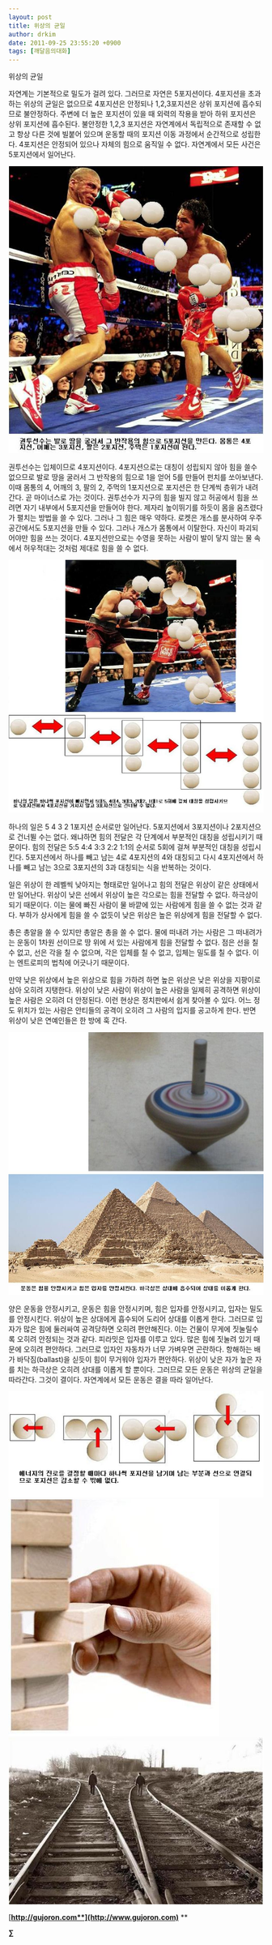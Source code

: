 ```yaml
---
layout: post
title: 위상의 균일
author: drkim
date: 2011-09-25 23:55:20 +0900
tags: [깨달음의대화]
---
```

위상의 균일 

자연계는 기본적으로 밀도가 걸려 있다. 그러므로 자연은 5포지션이다. 4포지션을 초과하는 위상의 균일은 없으므로 4포지션은 안정되나 1,2,3포지션은 상위 포지션에 흡수되므로 불안정하다. 주변에 더 높은 포지션이 있을 때 외력의 작용을 받아 하위 포지션은 상위 포지션에 흡수된다. 불안정한 1,2,3 포지션은 자연계에서 독립적으로 존재할 수 없고 항상 다른 것에 빌붙어 있으며 운동할 때의 포지션 이동 과정에서 순간적으로 성립한다. 4포지션은 안정되어 있으나 자체의 힘으로 움직일 수 없다. 자연계에서 모든 사건은 5포지션에서 일어난다. 



[ ![](/files/attach/images/198/041/196/55.jpg)](files/attach/images/198/041/196/55.jpg)



권투선수는 입체이므로 4포지션이다. 4포지션으로는 대칭이 성립되지 않아 힘을 쓸수 없으므로 발로 땅을 굴러서 그 반작용의 힘으로 1을 얻어 5를 만들어 펀치를 쏘아보낸다. 이때 몸통의 4, 어깨의 3, 팔의 2, 주먹의 1포지션으로 포지션은 한 단계씩 층위가 내려간다. 곧 마이너스로 가는 것이다. 권투선수가 지구의 힘을 빌지 않고 허공에서 힘을 쓰려면 자기 내부에서 5포지션을 만들어야 한다. 제자리 높이뛰기를 하듯이 몸을 움츠렸다가 펼치는 방법을 쓸 수 있다. 그러나 그 힘은 매우 약하다. 로켓은 개스를 분사하여 우주공간에서도 5포지션을 만들 수 있다. 그러나 개스가 몸통에서 이탈한다. 자신이 파괴되어야만 힘을 쓰는 것이다. 4포지션만으로는 수영을 못하는 사람이 발이 닿지 않는 물 속에서 허우적대는 것처럼 제대로 힘을 쓸 수 없다.



[](files/attach/images/198/041/196/56.JPG) ![](/files/attach/images/198/041/196/56.JPG)



하나의 일은 5 4 3 2 1포지션 순서로만 일어난다. 5포지션에서 3포지션이나 2포지션으로 건너뛸 수는 없다. 왜냐하면 힘의 전달은 각 단계에서 부분적인 대칭을 성립시키기 때문이다. 힘의 전달은 5:5 4:4 3:3 2:2 1:1의 순서로 5회에 걸쳐 부분적인 대칭을 성립시킨다. 5포지션에서 하나를 빼고 남는 4로 4포지션의 4와 대칭되고 다시 4포지션에서 하나를 빼고 남는 3으로 3포지션의 3과 대칭되는 식을 반복하는 것이다.

일은 위상이 한 레벨씩 낮아지는 형태로만 일어나고 힘의 전달은 위상이 같은 상태에서만 일어난다. 위상이 낮은 선에서 위상이 높은 각으로는 힘을 전달할 수 없다. 하극상이 되기 때문이다. 이는 물에 빠진 사람이 물 바깥에 있는 사람에게 힘을 쓸 수 없는 것과 같다. 부하가 상사에게 힘을 쓸 수 없듯이 낮은 위상은 높은 위상에게 힘을 전달할 수 없다. 

총은 총알을 쏠 수 있지만 총알은 총을 쏠 수 없다. 물에 떠내려 가는 사람은 그 떠내려가는 운동이 1차원 선이므로 땅 위에 서 있는 사람에게 힘을 전달할 수 없다. 점은 선을 칠 수 없고, 선은 각을 칠 수 없으며, 각은 입체를 칠 수 없고, 입체는 밀도를 칠 수 없다. 이는 엔트로피의 법칙에 어긋나기 때문이다. 

만약 낮은 위상에서 높은 위상으로 힘을 가하려 하면 높은 위상은 낮은 위상을 지팡이로 삼아 오히려 지탱한다. 위상이 낮은 사람이 위상이 높은 사람을 일제히 공격하면 위상이 높은 사람은 오히려 더 안정된다. 이런 현상은 정치판에서 쉽게 찾아볼 수 있다. 어느 정도 위치가 있는 사람은 안티들의 공격이 오히려 그 사람의 입지를 공고하게 한다. 반면 위상이 낮은 연예인들은 한 방에 훅 간다. 



[ ![](/files/attach/images/198/041/196/57.jpg)](files/attach/images/198/041/196/57.jpg)



양은 운동을 안정시키고, 운동은 힘을 안정시키며, 힘은 입자를 안정시키고, 입자는 밀도를 안정시킨다. 위상이 높은 상대에게 흡수되어 도리어 상대를 이롭게 한다. 그러므로 입자가 많은 힘에 둘러싸여 공격당하면 오히려 편안해진다. 이는 건물이 무게에 짓눌릴수록 오히려 안정되는 것과 같다. 피라밋은 입자를 이루고 있다. 많은 힘에 짓눌려 있기 때문에 오히려 편안하다. 그러므로 입자인 자동차가 너무 가벼우면 곤란하다. 항해하는 배가 바닥짐(ballast)을 싣듯이 힘이 무거워야 입자가 편안하다. 위상이 낮은 자가 높은 자를 치는 하극상은 오히려 상대를 이롭게 할 뿐이다. 그러므로 모든 운동은 위상의 균일을 따라간다. 그것이 결이다. 자연계에서 모든 운동은 결을 따라 일어난다. 



 ![](/files/attach/images/198/041/196/58.JPG)![](/files/attach/images/198/041/196/28.JPG)![](/files/attach/images/198/041/196/60.JPG)





[**http://gujoron.com**](http://www.gujoron.com)** 
**

**∑**